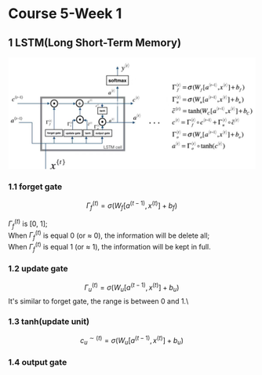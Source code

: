 Course 5-Week 1
=========

## 1 LSTM(Long Short-Term Memory)
![lstm_unit](./md_pic/lstm_unit.jpg)

### 1.1 forget gate
$$\Gamma^{(t)}_f = \sigma(W_f[a^{(t-1)}, x^{(t)}]+b_f)$$

$\Gamma^{(t)}_f$ is [0, 1];\
When $\Gamma^{(t)}_f$ is equal 0 (or $\approx$ 0), the information will be delete all;\
When $\Gamma^{(t)}_f$ is equal 1 (or $\approx$ 1), the information will be kept in full.

### 1.2 update gate
$$\Gamma^{(t)}_u = \sigma(W_u[a^{(t-1)}, x^{(t)}]+b_u)$$
It's similar to forget gate, the range is between 0 and 1.\

### 1.3 tanh(update unit)
$$c^{\sim(t)}_u = \sigma(W_u[a^{(t-1)}, x^{(t)}]+b_u)$$



### 1.4 output gate


